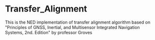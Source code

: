 # Transfer_Alignment
 This is the NED implementation of transfer alignment algorithm based on "Principles of GNSS, Inertial, and Multisensor Integrated Navigation Systems, 2nd. Edition" by professor Groves

